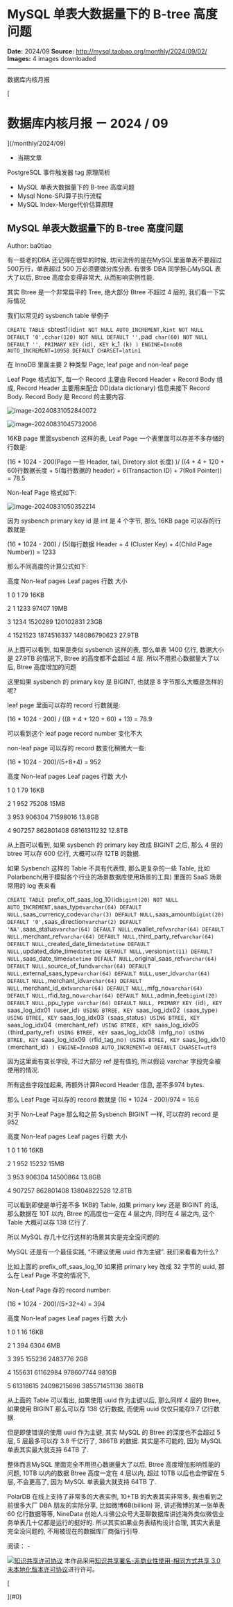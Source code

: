 # MySQL 单表大数据量下的 B-tree 高度问题

**Date:** 2024/09
**Source:** http://mysql.taobao.org/monthly/2024/09/02/
**Images:** 4 images downloaded

---

数据库内核月报

 [
 # 数据库内核月报 － 2024 / 09
 ](/monthly/2024/09)

 * 当期文章

 PostgreSQL 事件触发器 tag 原理简析
* MySQL 单表大数据量下的 B-tree 高度问题
* Mysql None-SPJ算子执行流程
* MySQL Index-Merge代价估算原理

 ## MySQL 单表大数据量下的 B-tree 高度问题 
 Author: ba0tiao 

 有一些老的DBA 还记得在很早的时候, 坊间流传的是在MySQL里面单表不要超过500万行，单表超过 500 万必须要做分库分表. 有很多 DBA 同学担心MySQL 表大了以后, Btree 高度会变得非常大, 从而影响实例性能.

其实 Btree 是一个非常扁平的 Tree, 绝大部分 Btree 不超过 4 层的, 我们看一下实际情况

我们以常见的 sysbench table 举例子

`CREATE TABLE `sbtest1` (
 `id` int NOT NULL AUTO_INCREMENT,
 `k` int NOT NULL DEFAULT '0',
 `c` char(120) NOT NULL DEFAULT '',
 `pad` char(60) NOT NULL DEFAULT '',
 PRIMARY KEY (`id`),
 KEY `k_1` (`k`)
) ENGINE=InnoDB AUTO_INCREMENT=10958 DEFAULT CHARSET=latin1
`

在 InnoDB 里面主要 2 种类型 Page, leaf page and non-leaf page

Leaf Page 格式如下, 每一个 Record 主要由 Record Header + Record Body 组成, Record Header 主要用来配合 DD(data dictionary) 信息来接下 Record Body. Record Body 是 Record 的主要内容.

![image-20240831052840072](.img/396aa30f4c88_image-20240831052840072.png)

![image-20240831045732006](.img/aba64c921bad_image-20240831045732006.png)

16KB page 里面sysbench 这样的表, Leaf Page 一个表里面可以存差不多存储的行数是:

(16 * 1024 - 200(Page 一些 Header, tail, Diretory slot 长度) )/ ((4 + 4 + 120 + 60)行数据长度 + 5(每行数据的 header) + 6(Transaction ID) + 7(Roll Pointer)) = 78.5

Non-leaf Page 格式如下:

![image-20240831050352214](.img/da54c5a0880b_image-20240831050352214.png)

因为 sysbench primary key id 是 int 是 4 个字节, 那么 16KB page 可以存的行数就是

(16 * 1024 - 200) / (5(每行数据 Header + 4 (Cluster Key) + 4(Child Page Number)) = 1233

那么不同高度的计算公式如下:

 高度
 Non-leaf pages
 Leaf pages
 行数
 大小

 1
 0
 1
 79
 16KB

 2
 1
 1233
 97407
 19MB

 3
 1234
 1520289
 120102831
 23GB

 4
 1521523
 1874516337
 148086790623
 27.9TB

从上面可以看到, 如果是类似 sysbench 这样的表, 那么单表 1400 亿行, 数据大小是 27.9TB 的情况下, Btree 的高度都不会超过 4 层. 所以不用担心数据量大了以后, Btree 高度增加的问题

这里如果 sysbench 的 primary key 是 BIGINT, 也就是 8 字节那么大概是怎样的呢?

leaf page 里面可以存的 record 行数就是:

(16 * 1024 - 200) / ((8 + 4 + 120 + 60) + 13) = 78.9

可以看到这个 leaf page record number 变化不大

non-leaf page 可以存的 record 数变化稍微大一些:

(16 * 1024 - 200)/(5+8+4) = 952

 高度
 Non-leaf pages
 Leaf pages
 行数
 大小

 1
 0
 1
 79
 16KB

 2
 1
 952
 75208
 15MB

 3
 953
 906304
 71598016
 13.8GB

 4
 907257
 862801408
 68161311232
 12.8TB

从上面可以看到, 如果 sysbench 的 primary key 改成 BIGINT 之后, 那么 4 层的 btree 可以存 600 亿行, 大概可以存 12TB 的数据.

如果 Sysbench 这样的 Table 不具有代表性, 那么更复杂的一些 Table, 比如 Polarbench(用于模拟各个行业的场景数据库使用场景的工具) 里面的 SaaS 场景常用的 log 表来看

`CREATE TABLE `prefix_off_saas_log_10` (
 `id` bigint(20) NOT NULL AUTO_INCREMENT,
 `saas_type` varchar(64) DEFAULT NULL,
 `saas_currency_code` varchar(3) DEFAULT NULL,
 `saas_amount` bigint(20) DEFAULT '0',
 `saas_direction` varchar(2) DEFAULT 'NA',
 `saas_status` varchar(64) DEFAULT NULL,
 `ewallet_ref` varchar(64) DEFAULT NULL,
 `merchant_ref` varchar(64) DEFAULT NULL,
 `third_party_ref` varchar(64) DEFAULT NULL,
 `created_date_time` datetime DEFAULT NULL,
 `updated_date_time` datetime DEFAULT NULL,
 `version` int(11) DEFAULT NULL,
 `saas_date_time` datetime DEFAULT NULL,
 `original_saas_ref` varchar(64) DEFAULT NULL,
 `source_of_fund` varchar(64) DEFAULT NULL,
 `external_saas_type` varchar(64) DEFAULT NULL,
 `user_id` varchar(64) DEFAULT NULL,
 `merchant_id` varchar(64) DEFAULT NULL,
 `merchant_id_ext` varchar(64) DEFAULT NULL,
 `mfg_no` varchar(64) DEFAULT NULL,
 `rfid_tag_no` varchar(64) DEFAULT NULL,
 `admin_fee` bigint(20) DEFAULT NULL,
 `ppu_type` varchar(64) DEFAULT NULL,
 PRIMARY KEY (`id`),
 KEY `saas_log_idx01` (`user_id`) USING BTREE,
 KEY `saas_log_idx02` (`saas_type`) USING BTREE,
 KEY `saas_log_idx03` (`saas_status`) USING BTREE,
 KEY `saas_log_idx04` (`merchant_ref`) USING BTREE,
 KEY `saas_log_idx05` (`third_party_ref`) USING BTREE,
 KEY `saas_log_idx08` (`mfg_no`) USING BTREE,
 KEY `saas_log_idx09` (`rfid_tag_no`) USING BTREE,
 KEY `saas_log_idx10` (`merchant_id`)
 ) ENGINE=InnoDB AUTO_INCREMENT=0 DEFAULT CHARSET=utf8
`

因为这里面有变长字段, 不过大部分 ref 是有值的, 所以假设 varchar 字段完全被使用的情况.

所有这些字段加起来, 再额外计算Record Header 信息, 差不多974 bytes.

那么 Leaf Page 可以存的 record 数就是 (16 * 1024 - 200)/974 = 16.6

对于 Non-Leaf Page 那么和之前 Sysbench BIGINT 一样, 可以存的 record 是 952

 高度
 Non-leaf pages
 Leaf pages
 行数
 大小

 1
 0
 1
 16
 16KB

 2
 1
 952
 15232
 15MB

 3
 953
 906304
 14500864
 13.8GB

 4
 907257
 862801408
 13804822528
 12.8TB

可以看到即使是单行差不多 1KB的 Table, 如果 primary key 还是 BIGINT 的话, 那么数据在 10T 以内, Btree 的高度也一定在 4 层之内, 同时在 4 层之内, 这个Table 大概可以存 138 亿行了.

所以 MySQL 存几十亿行这样的场景其实是完全没问题的.

MySQL 还是有一个最佳实践, “不建议使用 uuid 作为主键”. 我们来看看为什么?

比如上面的 prefix_off_saas_log_10 如果把 primary key 改成 32 字节的 uuid, 那么在 Leaf Page 不变的情况下,

Non-Leaf Page 存的 record number:

(16 * 1024 - 200)/(5+32+4) = 394

 高度
 Non-leaf pages
 Leaf pages
 行数
 大小

 1
 0
 1
 16
 16KB

 2
 1
 394
 6304
 6MB

 3
 395
 155236
 2483776
 2GB

 4
 155631
 61162984
 978607744
 981GB

 5
 61318615
 24098215696
 385571451136
 386TB

从上面的 Table 可以看出, 如果使用 uuid 作为主键以后, 那么同样 4 层的 Btree, 如果使用 BIGINT 那么可以存 138 亿行数据, 而使用 uuid 仅仅只能存9.7 亿行数据.

但是即使错误的使用 uuid 作为主键, 其实 MySQL 的 Btree 的深度也不会超过 5 层, 5 层最多可以存 3.8 千亿行了, 386TB 的数据. 其实是不可能的, 因为 MySQL 单表其实最大就支持 64TB 了.

整体而言MySQL 里面完全不用担心数据量大了以后, Btree 高度增加影响性能的问题, 10TB 以内的数据 Btree 高度一定在 4 层以内, 超过 10TB 以后也会停留在 5 层, 不会更高了, 因为 MySQL 单表最大就支持 64TB 了.

PolarDB 在线上支持了非常多的大表实例, 10+TB 的大表其实非常多, 我也看到之前很多大厂 DBA 朋友的实际分享, 比如微博6B(billion) 哥, 讲述微博的某一张单表 60 亿行数据等等, NineData 创始人斗佛公众号大圣聊数据库讲述海外类似微信业务单表几十亿都是运行的挺好的. 所以其实如果业务表结构设计合理, 其实大表是完全没问题的, 不用被现在的数据库厂商强行引导.

 阅读： - 

[![知识共享许可协议](.img/8232d49bd3e9_88x31.png)](http://creativecommons.org/licenses/by-nc-sa/3.0/)
本作品采用[知识共享署名-非商业性使用-相同方式共享 3.0 未本地化版本许可协议](http://creativecommons.org/licenses/by-nc-sa/3.0/)进行许可。

 [

 ](#0)